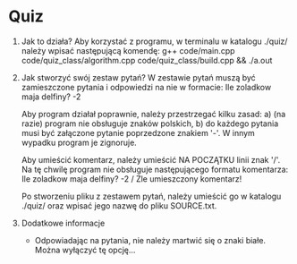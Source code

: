 # Quiz

1. Jak to działa?
      Aby korzystać z programu, w terminalu w katalogu ./quiz/ należy wpisać następującą komendę:
                                            g++ code/main.cpp code/quiz_class/algorithm.cpp code/quiz_class/build.cpp && ./a.out

2. Jak stworzyć swój zestaw pytań?
      W zestawie pytań muszą być zamieszczone pytania i odpowiedzi na nie w formacie:
                                            Ile zoladkow maja delfiny?      -2

      Aby program działał poprawnie, należy przestrzegać kilku zasad:
      a) (na razie) program nie obsługuje znaków polskich,
      b) do każdego pytania musi być załączone pytanie poprzedzone znakiem '-'. W innym wypadku program je zignoruje.

      Aby umieścić komentarz, należy umieścić NA POCZĄTKU linii znak '/'. Na tę chwilę program nie obsługuje następującego formatu komentarza:
                                              Ile zoladkow maja delfiny?      -2  / Zle umieszczony komentarz!

      Po stworzeniu pliku z zestawem pytań, należy umieścić go w katalogu ./quiz/ oraz wpisać jego nazwę do pliku SOURCE.txt.

3. Dodatkowe informacje
      - Odpowiadając na pytania, nie należy martwić się o znaki białe. Można wyłączyć tę opcję... 
